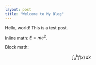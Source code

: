 ```yaml
---
layout: post
title: "Welcome to My Blog"
---
```


Hello, world! This is a test post.

Inline math: $E=mc^2$.

Block math:

$$\int_a^b f(x) \, dx$$

